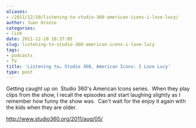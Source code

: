 ```yaml
---
aliases:
- /2011/12/10/listening-to-studio-360-american-icons-i-love-lucy/
author: Juan Orozco
categories:
- link
date: 2011-12-10 18:37:05
slug: listening-to-studio-360-american-icons-i-love-lucy
tags:
- podcasts
- TV
title: 'Listening to… Studio 360, American Icons: I Love Lucy'
type: post
---
```


Getting caught up on  Studio 360's American Icons series.  When they play clips from the show, I recall the episodes and start laughing slightly as I remember how funny the show was.  Can't wait for the enjoy it again with the kids when they are older.

<http://www.studio360.org/2011/aug/05/>